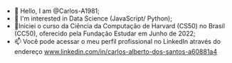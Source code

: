 - 👋 Hello, I am @Carlos-A1981;
- 👀 I'm interested in Data Science (JavaScript/ Python);
- 🌱Iniciei o curso da Ciência da Computação de Harvard (CS50) no Brasil (CC50), oferecido pela Fundação Estudar em Junho de 2022;
- 📫 Você pode acessar o meu perfil profissional no LinkedIn através do endereço www.linkedin.com/in/carlos-alberto-dos-santos-a60881a4
  


<!---
Carlos-A1981/Carlos-A1981 is a ✨ special ✨ repository because its `README.md` (this file) appears on your GitHub profile.
You can click the Preview link to take a look at your changes.
--->
